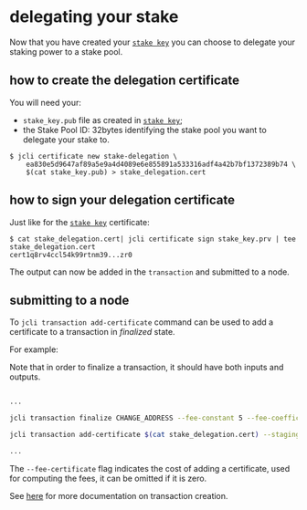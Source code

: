 # delegating your stake

Now that you have created your [`stake key`] you can choose
to delegate your staking power to a stake pool.

## how to create the delegation certificate

You will need your:

* `stake_key.pub` file as created in [`stake key`];
* the Stake Pool ID: 32bytes identifying the stake pool you want
  to delegate your stake to.

```
$ jcli certificate new stake-delegation \
    ea830e5d9647af89a5e9a4d4089e6e855891a533316adf4a42b7bf1372389b74 \
    $(cat stake_key.pub) > stake_delegation.cert
```

## how to sign your delegation certificate

Just like for the [`stake key`] certificate:

```
$ cat stake_delegation.cert| jcli certificate sign stake_key.prv | tee stake_delegation.cert
cert1q8rv4ccl54k99rtnm39...zr0
```

The output can now be added in the `transaction` and submitted to a node.

[`stake key`]: ./registering_stake.md

## submitting to a node

To `jcli transaction add-certificate` command can be used to add a certificate to a transaction in _finalized_ state.

For example:

Note that in order to finalize a transaction, it should have both inputs and outputs.

```sh

...

jcli transaction finalize CHANGE_ADDRESS --fee-constant 5 --fee-coefficient 2 --fee-certificate 2 --staging tx

jcli transaction add-certificate $(cat stake_delegation.cert) --staging tx

...

```

The `--fee-certificate` flag indicates the cost of adding a certificate, used for computing the fees, it can be omitted if it is zero.

See [here](../jcli/transaction.md) for more documentation on transaction creation.